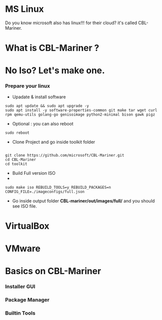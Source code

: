 # MS Linux
Do you know microsoft also has linux!!! for their cloud? it's called CBL-Mariner. 

# What is CBL-Mariner ? 

# No Iso? Let's make one. 

### Prepare your linux 

- Upadate & install software 

```shell
sudo apt update && sudo apt upgrade -y
sudo apt install -y software-properties-common git make tar wget curl rpm qemu-utils golang-go genisoimage python2-minimal bison gawk pigz
``` 

- Optional : you can also reboot

```
sudo reboot
```

- Clone Project and go inside toolkit folder 
```shell

git clone https://github.com/microsoft/CBL-Mariner.git
cd CBL-Mariner
cd toolkit

```
- Build Full version ISO 
- 
```shell
sudo make iso REBUILD_TOOLS=y REBUILD_PACKAGES=n CONFIG_FILE=./imageconfigs/full.json
```

- Go inside output folder **CBL-mariner/out/images/full/** and you should see ISO file.


# VirtualBox 

# VMware

# Basics on CBL-Mariner

### Installer GUI 
 
### Package Manager

### Builtin Tools 
